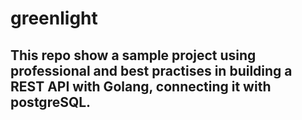 # greenlight

## This repo show a sample project using professional and best practises in building a REST API with Golang, connecting it with postgreSQL.
